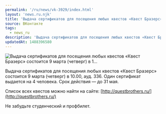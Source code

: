 ```yaml
---
permalink: '/ru/news/vk-3929/index.html'
layout: 'news.ru.njk'
title: 'Выдача сертификатов для посещения любых квестов «Квест Бразерс» состоится 9 марта (четверг) в 1'
source: ВКонтакте
tags:
  - news_ru
description: 'Выдача сертификатов для посещения любых квестов «Квест Бразерс» состоится 9 марта (четверг) в 1…'
updatedAt: 1488396580
---
```

![Выдача сертификатов для посещения любых квестов «Квест Бразерс» состоится 9 марта (четверг) в 1…](https://sun9-41.userapi.com/impf/c638816/v638816481/24738/9HPCe2GMm58.jpg?size=1280x663&quality=96&sign=7d6528dc8e0cee09125fc23313f189e4&c_uniq_tag=OxmZqR9ofWhc-QmDnNypN1mfgefD04Ql99iOolMVIRI&type=album)

Выдача сертификатов для посещения любых квестов «Квест Бразерс» состоится 9 марта (четверг) в 10.00, ауд. 336. Один сертификат выдается на 4 человека. Срок действия — до 31 мая.

Список всех квестов можно найти на сайте: [http://questbrothers.ru/](http://questbrothers.ru/)

Не забудьте студенческий и профбилет.
